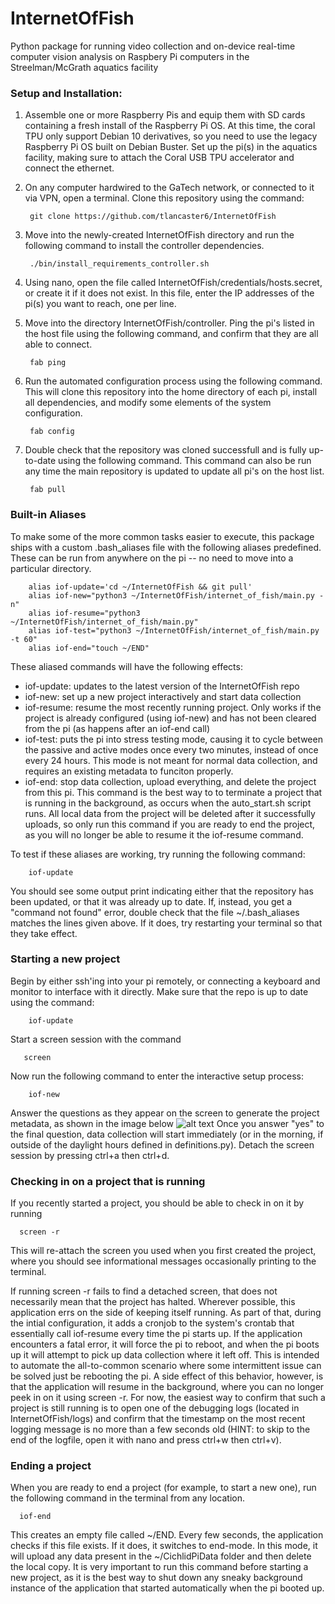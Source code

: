 # InternetOfFish
Python package for running video collection and on-device real-time computer vision analysis on Raspbery 
Pi computers in the Streelman/McGrath aquatics facility

### Setup and Installation:  
1) Assemble one or more Raspberry Pis and equip them with SD cards containing a fresh install of the Raspberry Pi OS.
At this time, the coral TPU only support Debian 10 derivatives, so you need to use the legacy Raspberry Pi OS built on 
Debian Buster. Set up the pi(s) in the aquatics facility, making sure to attach the Coral USB TPU accelerator and 
connect the ethernet.
2) On any computer hardwired to the GaTech network, or connected to it via VPN, open a terminal. Clone this repository 
using the command:  

        git clone https://github.com/tlancaster6/InternetOfFish
3) Move into the newly-created InternetOfFish directory and run the following command to install the controller
dependencies.  

        ./bin/install_requirements_controller.sh
4) Using nano, open the file called InternetOfFish/credentials/hosts.secret, or create it if it does not exist. In this
file, enter the IP addresses of the pi(s) you want to reach, one per line.
5) Move into the directory InternetOfFish/controller. Ping the pi's listed in the host file using the following command,
and confirm that they are all able to connect.  

        fab ping
6) Run the automated configuration process using the following command. This will clone this repository into the home
directory of each pi, install all dependencies, and modify some elements of the system configuration.

        fab config
7) Double check that the repository was cloned successfull and is fully up-to-date using the following command. This
command can also be run any time the main repository is updated to update all pi's on the host list.

        fab pull

### Built-in Aliases
To make some of the more common tasks easier to execute, this package ships with a custom .bash_aliases file with the
following aliases predefined. These can be run from anywhere on the pi -- no need to move into a particular directory.  

        alias iof-update='cd ~/InternetOfFish && git pull' 
        alias iof-new="python3 ~/InternetOfFish/internet_of_fish/main.py -n"
        alias iof-resume="python3 ~/InternetOfFish/internet_of_fish/main.py"
        alias iof-test="python3 ~/InternetOfFish/internet_of_fish/main.py -t 60"
        alias iof-end="touch ~/END"
These aliased commands will have the following effects:  
* iof-update: updates to the latest version of the InternetOfFish repo  
* iof-new: set up a new project interactively and start data collection  
* iof-resume: resume the most recently running project. Only works if the project is already configured (using iof-new)
and has not been cleared from the pi (as happens after an iof-end call)  
* iof-test: puts the pi into stress testing mode, causing it to cycle between the passive and active modes once every 
two minutes, instead of once every 24 hours. This mode is not meant for normal data collection, and requires an existing
metadata to funciton properly.
* iof-end: stop data collection, upload everything, and delete the project from this pi. This command is the best way to
to terminate a project that is running in the background, as occurs when the auto_start.sh script runs. All local data
from the project will be deleted after it successfully uploads, so only run this command if you are ready to end the
project, as you will no longer be able to resume it the iof-resume command.

To test if these aliases are working, try running the following command:  

        iof-update
You should see some output print indicating either that the repository has been updated, or that it was already up to
date. If, instead, you get a "command not found" error, double check that the file ~/.bash_aliases matches the lines
given above. If it does, try restarting your terminal so that they take effect.

### Starting a new project
Begin by either ssh'ing into your pi remotely, or connecting a keyboard and monitor to interface with it directly. Make
sure that the repo is up to date using the command:
        
        iof-update
Start a screen session with the command  

       screen
Now run the following command to enter the interactive setup process:

        iof-new
Answer the questions as they appear on the screen to generate the project metadata, as shown in the image below
![alt text](https://github.com/tlancaster6/InternetOfFish/blob/tucker_dev/resources/metadata_input_example.png?raw=true)
Once you answer "yes" to the final question, data collection will start immediately (or in the morning, if outside of
the daylight hours defined in definitions.py). Detach the screen session by pressing ctrl+a then ctrl+d. 

### Checking in on a project that is running
If you recently started a project, you should be able to check in on it by running

      screen -r
This will re-attach the screen you used when you first created the project, where you should see informational messages
occasionally printing to the terminal.  

If running screen -r fails to find a detached screen, that does not necessarily mean that the project has halted.
Wherever possible, this application errs on the side of keeping itself running. As part of that, during the intial
configuration, it adds a cronjob to the system's crontab that essentially call iof-resume every time the pi starts up. 
If the application encounters a fatal error, it will force the pi to reboot, and when the pi boots up it will attempt
to pick up data collection where it left off. This is intended to automate the all-to-common scenario where some 
intermittent issue can be solved just be rebooting the pi. A side effect of this behavior, however, is that the
application will resume in the background, where you can no longer peek in on it using screen -r. For now, the easiest
way to confirm that such a project is still running is to open one of the debugging logs 
(located in InternetOfFish/logs) and confirm that the timestamp on the most recent logging message is no more than a few
seconds old (HINT: to skip to the end of the logfile, open it with nano and press ctrl+w then ctrl+v).

### Ending a project
When you are ready to end a project (for example, to start a new one), run the following command in the terminal from
any location.

      iof-end

This creates an empty file called ~/END. Every few seconds, the application checks if this file exists. If it does, it 
switches to end-mode. In this mode, it will upload any data present in the ~/CichlidPiData folder and then delete
the local copy. It is very important to run this command before starting a new project, as it is the best way to 
shut down any sneaky background instance of the application that started automatically when the pi booted up.
